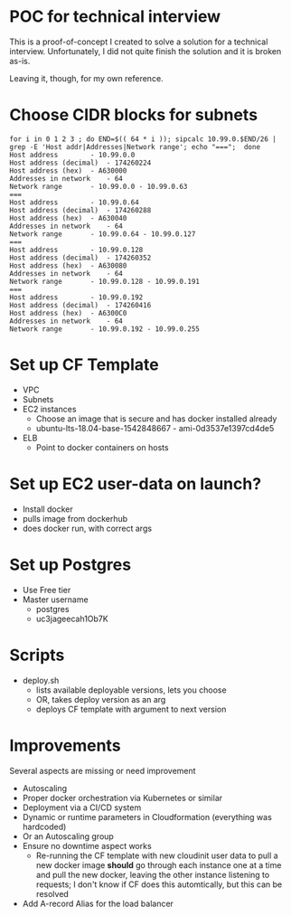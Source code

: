 # POC for technical interview
This is a proof-of-concept I created to solve a solution for a technical interview. Unfortunately, I did not quite finish the solution and it is broken as-is.

Leaving it, though, for my own reference.

# Choose CIDR blocks for subnets

    for i in 0 1 2 3 ; do END=$(( 64 * i )); sipcalc 10.99.0.$END/26 | grep -E 'Host addr|Addresses|Network range'; echo "===";  done
    Host address		- 10.99.0.0
    Host address (decimal)	- 174260224
    Host address (hex)	- A630000
    Addresses in network	- 64
    Network range		- 10.99.0.0 - 10.99.0.63
    ===
    Host address		- 10.99.0.64
    Host address (decimal)	- 174260288
    Host address (hex)	- A630040
    Addresses in network	- 64
    Network range		- 10.99.0.64 - 10.99.0.127
    ===
    Host address		- 10.99.0.128
    Host address (decimal)	- 174260352
    Host address (hex)	- A630080
    Addresses in network	- 64
    Network range		- 10.99.0.128 - 10.99.0.191
    ===
    Host address		- 10.99.0.192
    Host address (decimal)	- 174260416
    Host address (hex)	- A6300C0
    Addresses in network	- 64
    Network range		- 10.99.0.192 - 10.99.0.255

# Set up CF Template
* VPC
* Subnets
* EC2 instances
    * Choose an image that is secure and has docker installed already
    * ubuntu-lts-18.04-base-1542848667 - ami-0d3537e1397cd4de5
* ELB
    * Point to docker containers on hosts

# Set up EC2 user-data on launch?
* Install docker
* pulls image from dockerhub 
* does docker run, with correct args

# Set up Postgres
* Use Free tier
* Master username
    * postgres
    * uc3jageecah1Ob7K

# Scripts
* deploy.sh
    * lists available deployable versions, lets you choose
    * OR, takes deploy version as an arg
    * deploys CF template with argument to next version

# Improvements

Several aspects are missing or need improvement

* Autoscaling
* Proper docker orchestration via Kubernetes or similar
* Deployment via a CI/CD system
* Dynamic or runtime parameters in Cloudformation (everything was hardcoded)
* Or an Autoscaling group
* Ensure no downtime aspect works
    * Re-running the CF template with new cloudinit user data to pull a new docker image **should** go through each instance one at a time and pull the new docker, leaving the other instance listening to requests; I don't know if CF does this automtically, but this can be resolved
* Add A-record Alias for the load balancer

